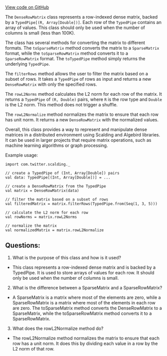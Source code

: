 [View code on GitHub](https://github.com/misbahsy/the-algorithm/src/scala/com/twitter/simclusters_v2/scalding/common/matrix/DenseRowMatrix.scala)

The `DenseRowMatrix` class represents a row-indexed dense matrix, backed by a `TypedPipe[(R, Array[Double])]`. Each row of the `TypedPipe` contains an array of values. This class should only be used when the number of columns is small (less than 100K). 

The class has several methods for converting the matrix to different formats. The `toSparseMatrix` method converts the matrix to a `SparseMatrix` format, while the `toSparseRowMatrix` method converts it to a `SparseRowMatrix` format. The `toTypedPipe` method simply returns the underlying `TypedPipe`. 

The `filterRows` method allows the user to filter the matrix based on a subset of rows. It takes a `TypedPipe` of rows as input and returns a new `DenseRowMatrix` with only the specified rows. 

The `rowL2Norms` method calculates the L2 norm for each row of the matrix. It returns a `TypedPipe` of `(R, Double)` pairs, where `R` is the row type and `Double` is the L2 norm. This method does not trigger a shuffle. 

The `rowL2Normalize` method normalizes the matrix to ensure that each row has unit norm. It returns a new `DenseRowMatrix` with the normalized values. 

Overall, this class provides a way to represent and manipulate dense matrices in a distributed environment using Scalding and Algebird libraries. It can be used in larger projects that require matrix operations, such as machine learning algorithms or graph processing. 

Example usage:

```
import com.twitter.scalding._

// create a TypedPipe of (Int, Array[Double]) pairs
val data: TypedPipe[(Int, Array[Double])] = ...

// create a DenseRowMatrix from the TypedPipe
val matrix = DenseRowMatrix(data)

// filter the matrix based on a subset of rows
val filteredMatrix = matrix.filterRows(TypedPipe.from(Seq(1, 3, 5)))

// calculate the L2 norm for each row
val rowNorms = matrix.rowL2Norms

// normalize the matrix
val normalizedMatrix = matrix.rowL2Normalize
```
## Questions: 
 1. What is the purpose of this class and how is it used?
- This class represents a row-indexed dense matrix and is backed by a TypedPipe. It is used to store arrays of values for each row. It should only be used when the number of columns is small.
 
2. What is the difference between a SparseMatrix and a SparseRowMatrix?
- A SparseMatrix is a matrix where most of the elements are zero, while a SparseRowMatrix is a matrix where most of the elements in each row are zero. The toSparseMatrix method converts the DenseRowMatrix to a SparseMatrix, while the toSparseRowMatrix method converts it to a SparseRowMatrix.

3. What does the rowL2Normalize method do?
- The rowL2Normalize method normalizes the matrix to ensure that each row has a unit norm. It does this by dividing each value in a row by the L2 norm of that row.